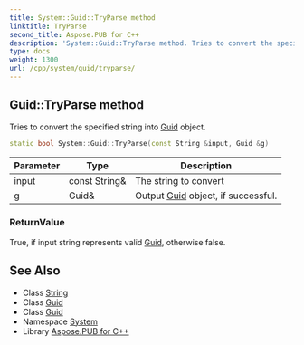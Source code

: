 ```yaml
---
title: System::Guid::TryParse method
linktitle: TryParse
second_title: Aspose.PUB for C++
description: 'System::Guid::TryParse method. Tries to convert the specified string into Guid object in C++.'
type: docs
weight: 1300
url: /cpp/system/guid/tryparse/
---
```

## Guid::TryParse method


Tries to convert the specified string into [Guid](../) object.

```cpp
static bool System::Guid::TryParse(const String &input, Guid &g)
```


| Parameter | Type | Description |
| --- | --- | --- |
| input | const String\& | The string to convert |
| g | Guid\& | Output [Guid](../) object, if successful. |

### ReturnValue

True, if input string represents valid [Guid](../), otherwise false.

## See Also

* Class [String](../../string/)
* Class [Guid](../)
* Class [Guid](../)
* Namespace [System](../../)
* Library [Aspose.PUB for C++](../../../)
